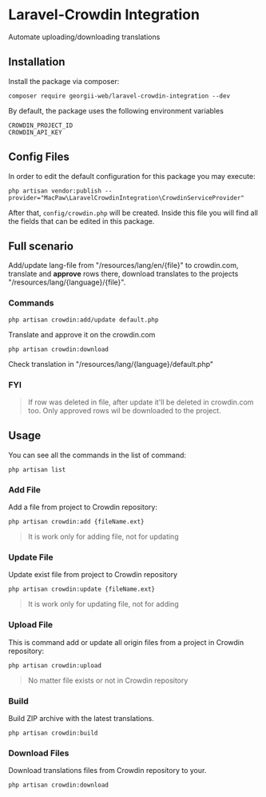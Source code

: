 # Laravel-Crowdin Integration
Automate uploading/downloading translations 
## Installation

Install the package via composer:

```composer require georgii-web/laravel-crowdin-integration --dev```

By default, the package uses the following environment variables
```
CROWDIN_PROJECT_ID
CROWDIN_API_KEY
```
  
## Config Files

In order to edit the default configuration for this package you may execute:

```
php artisan vendor:publish --provider="MacPaw\LaravelCrowdinIntegration\CrowdinServiceProvider"
```

After that, `config/crowdin.php` will be created. Inside this file you will find all the fields that can be edited in this package.

## Full scenario
Add/update lang-file from "/resources/lang/en/{file}" to crowdin.com, translate and <b>approve</b> rows there, download translates to the projects "/resources/lang/{language}/{file}".
### Commands
```
php artisan crowdin:add/update default.php
```
Translate and approve it on the crowdin.com
```
php artisan crowdin:download
```
Check translation in "/resources/lang/{language}/default.php"

### FYI
> If row was deleted in file, after update it'll be deleted in crowdin.com too.
> Only approved rows wil be downloaded to the project.

## Usage

You can see all the commands in the list of command:
```
php artisan list
```
### Add File
Add a file from project to Crowdin repository:
```
php artisan crowdin:add {fileName.ext}
```
> It is work only for adding file, not for updating
### Update File
Update exist file from project to Crowdin repository
```
php artisan crowdin:update {fileName.ext}
```
> It is work only for updating file, not for adding
### Upload File
This is command add or update all origin files from a project in Crowdin repository:
```
php artisan crowdin:upload
```
> No matter file exists or not in Crowdin repository
### Build 
Build ZIP archive with the latest translations.
```
php artisan crowdin:build
```
### Download Files
Download translations files from Crowdin repository to your.
```
php artisan crowdin:download
```
